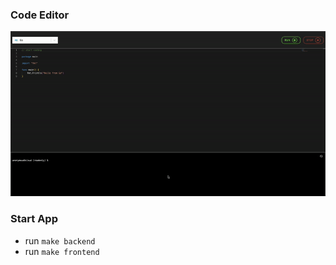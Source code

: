 ### Code Editor

![Code Editor Gif](https://github.com/derenko404/code-editor/blob/master/public/code-editor.gif)

### Start App

- run `make backend`
- run `make frontend`
